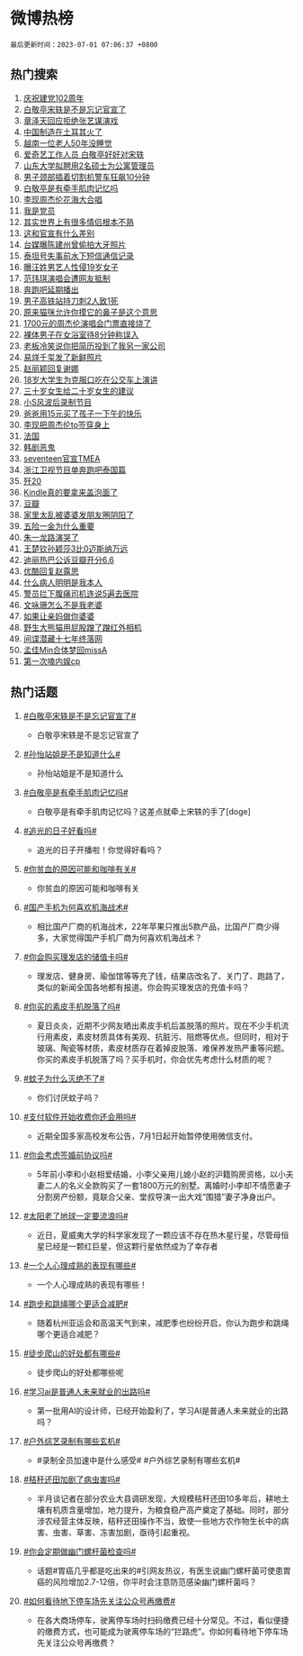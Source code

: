 # 微博热榜

`最后更新时间：2023-07-01 07:06:37 +0800`

## 热门搜索

1. [庆祝建党102周年](https://m.weibo.cn/search?containerid=100103type%3D1%26t%3D10%26q%3D%23%E5%BA%86%E7%A5%9D%E5%BB%BA%E5%85%9A102%E5%91%A8%E5%B9%B4%23&stream_entry_id=51&isnewpage=1&extparam=seat%3D1%26pos%3D0%26dgr%3D0%26stream_entry_id%3D51%26c_type%3D51%26filter_type%3Drealtimehot%26cate%3D10103%26display_time%3D1688166392%26pre_seqid%3D168816639216806415206&luicode=10000011&lfid=106003type%253D25%2526t%253D3%2526disable_hot%253D1%2526filter_type%253Drealtimehot)
1. [白敬亭宋轶是不是忘记官宣了](https://m.weibo.cn/search?containerid=100103type%3D1%26t%3D10%26q%3D%23%E7%99%BD%E6%95%AC%E4%BA%AD%E5%AE%8B%E8%BD%B6%E6%98%AF%E4%B8%8D%E6%98%AF%E5%BF%98%E8%AE%B0%E5%AE%98%E5%AE%A3%E4%BA%86%23&stream_entry_id=31&isnewpage=1&extparam=seat%3D1%26pos%3D0%26dgr%3D0%26stream_entry_id%3D31%26q%3D%2523%25E7%2599%25BD%25E6%2595%25AC%25E4%25BA%25AD%25E5%25AE%258B%25E8%25BD%25B6%25E6%2598%25AF%25E4%25B8%258D%25E6%2598%25AF%25E5%25BF%2598%25E8%25AE%25B0%25E5%25AE%2598%25E5%25AE%25A3%25E4%25BA%2586%2523%26filter_type%3Drealtimehot%26flag%3D2%26band_rank%3D1%26lcate%3D5001%26c_type%3D31%26realpos%3D1%26cate%3D5001%26display_time%3D1688166392%26pre_seqid%3D168816639216806415206&luicode=10000011&lfid=106003type%253D25%2526t%253D3%2526disable_hot%253D1%2526filter_type%253Drealtimehot)
1. [章泽天回应拒绝张艺谋演戏](https://m.weibo.cn/search?containerid=100103type%3D1%26t%3D10%26q%3D%23%E7%AB%A0%E6%B3%BD%E5%A4%A9%E5%9B%9E%E5%BA%94%E6%8B%92%E7%BB%9D%E5%BC%A0%E8%89%BA%E8%B0%8B%E6%BC%94%E6%88%8F%23&stream_entry_id=31&isnewpage=1&extparam=seat%3D1%26pos%3D1%26dgr%3D0%26stream_entry_id%3D31%26q%3D%2523%25E7%25AB%25A0%25E6%25B3%25BD%25E5%25A4%25A9%25E5%259B%259E%25E5%25BA%2594%25E6%258B%2592%25E7%25BB%259D%25E5%25BC%25A0%25E8%2589%25BA%25E8%25B0%258B%25E6%25BC%2594%25E6%2588%258F%2523%26filter_type%3Drealtimehot%26flag%3D2%26band_rank%3D2%26lcate%3D5001%26c_type%3D31%26realpos%3D2%26cate%3D5001%26display_time%3D1688166392%26pre_seqid%3D168816639216806415206&luicode=10000011&lfid=106003type%253D25%2526t%253D3%2526disable_hot%253D1%2526filter_type%253Drealtimehot)
1. [中国制造在土耳其火了](https://m.weibo.cn/search?containerid=100103type%3D1%26t%3D10%26q%3D%23%E4%B8%AD%E5%9B%BD%E5%88%B6%E9%80%A0%E5%9C%A8%E5%9C%9F%E8%80%B3%E5%85%B6%E7%81%AB%E4%BA%86%23&stream_entry_id=31&isnewpage=1&extparam=seat%3D1%26pos%3D2%26dgr%3D0%26stream_entry_id%3D31%26q%3D%2523%25E4%25B8%25AD%25E5%259B%25BD%25E5%2588%25B6%25E9%2580%25A0%25E5%259C%25A8%25E5%259C%259F%25E8%2580%25B3%25E5%2585%25B6%25E7%2581%25AB%25E4%25BA%2586%2523%26filter_type%3Drealtimehot%26flag%3D0%26band_rank%3D3%26lcate%3D5001%26c_type%3D31%26realpos%3D3%26cate%3D5001%26display_time%3D1688166392%26pre_seqid%3D168816639216806415206&luicode=10000011&lfid=106003type%253D25%2526t%253D3%2526disable_hot%253D1%2526filter_type%253Drealtimehot)
1. [越南一位老人50年没睡觉](https://m.weibo.cn/search?containerid=100103type%3D1%26t%3D10%26q%3D%E8%B6%8A%E5%8D%97%E4%B8%80%E4%BD%8D%E8%80%81%E4%BA%BA50%E5%B9%B4%E6%B2%A1%E7%9D%A1%E8%A7%89&stream_entry_id=31&isnewpage=1&extparam=seat%3D1%26pos%3D3%26dgr%3D0%26stream_entry_id%3D31%26q%3D%25E8%25B6%258A%25E5%258D%2597%25E4%25B8%2580%25E4%25BD%258D%25E8%2580%2581%25E4%25BA%25BA50%25E5%25B9%25B4%25E6%25B2%25A1%25E7%259D%25A1%25E8%25A7%2589%26filter_type%3Drealtimehot%26flag%3D2%26band_rank%3D4%26lcate%3D5001%26c_type%3D31%26realpos%3D4%26cate%3D5001%26display_time%3D1688166392%26pre_seqid%3D168816639216806415206&luicode=10000011&lfid=106003type%253D25%2526t%253D3%2526disable_hot%253D1%2526filter_type%253Drealtimehot)
1. [爱奇艺工作人员 白敬亭好好对宋轶](https://m.weibo.cn/search?containerid=100103type%3D1%26t%3D10%26q%3D%E7%88%B1%E5%A5%87%E8%89%BA%E5%B7%A5%E4%BD%9C%E4%BA%BA%E5%91%98+%E7%99%BD%E6%95%AC%E4%BA%AD%E5%A5%BD%E5%A5%BD%E5%AF%B9%E5%AE%8B%E8%BD%B6&stream_entry_id=31&isnewpage=1&extparam=seat%3D1%26pos%3D4%26dgr%3D0%26stream_entry_id%3D31%26q%3D%25E7%2588%25B1%25E5%25A5%2587%25E8%2589%25BA%25E5%25B7%25A5%25E4%25BD%259C%25E4%25BA%25BA%25E5%2591%2598%2520%25E7%2599%25BD%25E6%2595%25AC%25E4%25BA%25AD%25E5%25A5%25BD%25E5%25A5%25BD%25E5%25AF%25B9%25E5%25AE%258B%25E8%25BD%25B6%26filter_type%3Drealtimehot%26flag%3D2%26band_rank%3D5%26lcate%3D5001%26c_type%3D31%26realpos%3D5%26cate%3D5001%26display_time%3D1688166392%26pre_seqid%3D168816639216806415206&luicode=10000011&lfid=106003type%253D25%2526t%253D3%2526disable_hot%253D1%2526filter_type%253Drealtimehot)
1. [山东大学拟聘用2名硕士为公寓管理员](https://m.weibo.cn/search?containerid=100103type%3D1%26t%3D10%26q%3D%23%E5%B1%B1%E4%B8%9C%E5%A4%A7%E5%AD%A6%E6%8B%9F%E8%81%98%E7%94%A82%E5%90%8D%E7%A1%95%E5%A3%AB%E4%B8%BA%E5%85%AC%E5%AF%93%E7%AE%A1%E7%90%86%E5%91%98%23&stream_entry_id=31&isnewpage=1&extparam=seat%3D1%26pos%3D5%26dgr%3D0%26stream_entry_id%3D31%26q%3D%2523%25E5%25B1%25B1%25E4%25B8%259C%25E5%25A4%25A7%25E5%25AD%25A6%25E6%258B%259F%25E8%2581%2598%25E7%2594%25A82%25E5%2590%258D%25E7%25A1%2595%25E5%25A3%25AB%25E4%25B8%25BA%25E5%2585%25AC%25E5%25AF%2593%25E7%25AE%25A1%25E7%2590%2586%25E5%2591%2598%2523%26filter_type%3Drealtimehot%26flag%3D0%26band_rank%3D6%26lcate%3D5001%26c_type%3D31%26realpos%3D6%26cate%3D5001%26display_time%3D1688166392%26pre_seqid%3D168816639216806415206&luicode=10000011&lfid=106003type%253D25%2526t%253D3%2526disable_hot%253D1%2526filter_type%253Drealtimehot)
1. [男子颈部插着切割机警车狂飙10分钟](https://m.weibo.cn/search?containerid=100103type%3D1%26t%3D10%26q%3D%23%E7%94%B7%E5%AD%90%E9%A2%88%E9%83%A8%E6%8F%92%E7%9D%80%E5%88%87%E5%89%B2%E6%9C%BA%E8%AD%A6%E8%BD%A6%E7%8B%82%E9%A3%9910%E5%88%86%E9%92%9F%23&stream_entry_id=31&isnewpage=1&extparam=seat%3D1%26pos%3D6%26dgr%3D0%26stream_entry_id%3D31%26q%3D%2523%25E7%2594%25B7%25E5%25AD%2590%25E9%25A2%2588%25E9%2583%25A8%25E6%258F%2592%25E7%259D%2580%25E5%2588%2587%25E5%2589%25B2%25E6%259C%25BA%25E8%25AD%25A6%25E8%25BD%25A6%25E7%258B%2582%25E9%25A3%259910%25E5%2588%2586%25E9%2592%259F%2523%26filter_type%3Drealtimehot%26flag%3D32768%26band_rank%3D7%26lcate%3D5001%26c_type%3D31%26realpos%3D7%26cate%3D5001%26display_time%3D1688166392%26pre_seqid%3D168816639216806415206&luicode=10000011&lfid=106003type%253D25%2526t%253D3%2526disable_hot%253D1%2526filter_type%253Drealtimehot)
1. [白敬亭是有牵手肌肉记忆吗](https://m.weibo.cn/search?containerid=100103type%3D1%26t%3D10%26q%3D%23%E7%99%BD%E6%95%AC%E4%BA%AD%E6%98%AF%E6%9C%89%E7%89%B5%E6%89%8B%E8%82%8C%E8%82%89%E8%AE%B0%E5%BF%86%E5%90%97%23&stream_entry_id=31&isnewpage=1&extparam=seat%3D1%26pos%3D7%26dgr%3D0%26stream_entry_id%3D31%26q%3D%2523%25E7%2599%25BD%25E6%2595%25AC%25E4%25BA%25AD%25E6%2598%25AF%25E6%259C%2589%25E7%2589%25B5%25E6%2589%258B%25E8%2582%258C%25E8%2582%2589%25E8%25AE%25B0%25E5%25BF%2586%25E5%2590%2597%2523%26filter_type%3Drealtimehot%26flag%3D0%26band_rank%3D8%26lcate%3D5001%26c_type%3D31%26realpos%3D8%26cate%3D5001%26display_time%3D1688166392%26pre_seqid%3D168816639216806415206&luicode=10000011&lfid=106003type%253D25%2526t%253D3%2526disable_hot%253D1%2526filter_type%253Drealtimehot)
1. [李现周杰伦花海大合唱](https://m.weibo.cn/search?containerid=100103type%3D1%26t%3D10%26q%3D%23%E6%9D%8E%E7%8E%B0%E5%91%A8%E6%9D%B0%E4%BC%A6%E8%8A%B1%E6%B5%B7%E5%A4%A7%E5%90%88%E5%94%B1%23&stream_entry_id=31&isnewpage=1&extparam=seat%3D1%26pos%3D8%26dgr%3D0%26stream_entry_id%3D31%26q%3D%2523%25E6%259D%258E%25E7%258E%25B0%25E5%2591%25A8%25E6%259D%25B0%25E4%25BC%25A6%25E8%258A%25B1%25E6%25B5%25B7%25E5%25A4%25A7%25E5%2590%2588%25E5%2594%25B1%2523%26filter_type%3Drealtimehot%26flag%3D0%26band_rank%3D9%26lcate%3D5001%26c_type%3D31%26realpos%3D9%26cate%3D5001%26display_time%3D1688166392%26pre_seqid%3D168816639216806415206&luicode=10000011&lfid=106003type%253D25%2526t%253D3%2526disable_hot%253D1%2526filter_type%253Drealtimehot)
1. [我是党员](https://m.weibo.cn/search?containerid=100103type%3D1%26t%3D10%26q%3D%23%E6%88%91%E6%98%AF%E5%85%9A%E5%91%98%23&stream_entry_id=31&isnewpage=1&extparam=seat%3D1%26pos%3D9%26dgr%3D0%26stream_entry_id%3D31%26q%3D%2523%25E6%2588%2591%25E6%2598%25AF%25E5%2585%259A%25E5%2591%2598%2523%26filter_type%3Drealtimehot%26flag%3D0%26band_rank%3D10%26lcate%3D5001%26c_type%3D31%26realpos%3D10%26cate%3D5001%26display_time%3D1688166392%26pre_seqid%3D168816639216806415206&luicode=10000011&lfid=106003type%253D25%2526t%253D3%2526disable_hot%253D1%2526filter_type%253Drealtimehot)
1. [其实世界上有很多情侣根本不熟](https://m.weibo.cn/search?containerid=100103type%3D1%26t%3D10%26q%3D%E5%85%B6%E5%AE%9E%E4%B8%96%E7%95%8C%E4%B8%8A%E6%9C%89%E5%BE%88%E5%A4%9A%E6%83%85%E4%BE%A3%E6%A0%B9%E6%9C%AC%E4%B8%8D%E7%86%9F&stream_entry_id=31&isnewpage=1&extparam=seat%3D1%26pos%3D10%26dgr%3D0%26stream_entry_id%3D31%26q%3D%25E5%2585%25B6%25E5%25AE%259E%25E4%25B8%2596%25E7%2595%258C%25E4%25B8%258A%25E6%259C%2589%25E5%25BE%2588%25E5%25A4%259A%25E6%2583%2585%25E4%25BE%25A3%25E6%25A0%25B9%25E6%259C%25AC%25E4%25B8%258D%25E7%2586%259F%26filter_type%3Drealtimehot%26flag%3D0%26band_rank%3D11%26lcate%3D5001%26c_type%3D31%26realpos%3D11%26cate%3D5001%26display_time%3D1688166392%26pre_seqid%3D168816639216806415206&luicode=10000011&lfid=106003type%253D25%2526t%253D3%2526disable_hot%253D1%2526filter_type%253Drealtimehot)
1. [这和官宣有什么差别](https://m.weibo.cn/search?containerid=100103type%3D1%26t%3D10%26q%3D%23%E8%BF%99%E5%92%8C%E5%AE%98%E5%AE%A3%E6%9C%89%E4%BB%80%E4%B9%88%E5%B7%AE%E5%88%AB%23&stream_entry_id=31&isnewpage=1&extparam=seat%3D1%26pos%3D11%26dgr%3D0%26stream_entry_id%3D31%26q%3D%2523%25E8%25BF%2599%25E5%2592%258C%25E5%25AE%2598%25E5%25AE%25A3%25E6%259C%2589%25E4%25BB%2580%25E4%25B9%2588%25E5%25B7%25AE%25E5%2588%25AB%2523%26filter_type%3Drealtimehot%26flag%3D0%26band_rank%3D12%26lcate%3D5001%26c_type%3D31%26realpos%3D12%26cate%3D5001%26display_time%3D1688166392%26pre_seqid%3D168816639216806415206&luicode=10000011&lfid=106003type%253D25%2526t%253D3%2526disable_hot%253D1%2526filter_type%253Drealtimehot)
1. [台媒曝陈建州曾偷拍大牙照片](https://m.weibo.cn/search?containerid=100103type%3D1%26t%3D10%26q%3D%23%E5%8F%B0%E5%AA%92%E6%9B%9D%E9%99%88%E5%BB%BA%E5%B7%9E%E6%9B%BE%E5%81%B7%E6%8B%8D%E5%A4%A7%E7%89%99%E7%85%A7%E7%89%87%23&stream_entry_id=31&isnewpage=1&extparam=seat%3D1%26pos%3D12%26dgr%3D0%26stream_entry_id%3D31%26q%3D%2523%25E5%258F%25B0%25E5%25AA%2592%25E6%259B%259D%25E9%2599%2588%25E5%25BB%25BA%25E5%25B7%259E%25E6%259B%25BE%25E5%2581%25B7%25E6%258B%258D%25E5%25A4%25A7%25E7%2589%2599%25E7%2585%25A7%25E7%2589%2587%2523%26filter_type%3Drealtimehot%26flag%3D0%26band_rank%3D13%26lcate%3D5001%26c_type%3D31%26realpos%3D13%26cate%3D5001%26display_time%3D1688166392%26pre_seqid%3D168816639216806415206&luicode=10000011&lfid=106003type%253D25%2526t%253D3%2526disable_hot%253D1%2526filter_type%253Drealtimehot)
1. [泰坦号失事前水下短信通信记录](https://m.weibo.cn/search?containerid=100103type%3D1%26t%3D10%26q%3D%E6%B3%B0%E5%9D%A6%E5%8F%B7%E5%A4%B1%E4%BA%8B%E5%89%8D%E6%B0%B4%E4%B8%8B%E7%9F%AD%E4%BF%A1%E9%80%9A%E4%BF%A1%E8%AE%B0%E5%BD%95&stream_entry_id=31&isnewpage=1&extparam=seat%3D1%26pos%3D13%26dgr%3D0%26stream_entry_id%3D31%26q%3D%25E6%25B3%25B0%25E5%259D%25A6%25E5%258F%25B7%25E5%25A4%25B1%25E4%25BA%258B%25E5%2589%258D%25E6%25B0%25B4%25E4%25B8%258B%25E7%259F%25AD%25E4%25BF%25A1%25E9%2580%259A%25E4%25BF%25A1%25E8%25AE%25B0%25E5%25BD%2595%26filter_type%3Drealtimehot%26flag%3D0%26band_rank%3D14%26lcate%3D5001%26c_type%3D31%26realpos%3D14%26cate%3D5001%26display_time%3D1688166392%26pre_seqid%3D168816639216806415206&luicode=10000011&lfid=106003type%253D25%2526t%253D3%2526disable_hot%253D1%2526filter_type%253Drealtimehot)
1. [曝汪姓男艺人性侵19岁女子](https://m.weibo.cn/search?containerid=100103type%3D1%26t%3D10%26q%3D%23%E6%9B%9D%E6%B1%AA%E5%A7%93%E7%94%B7%E8%89%BA%E4%BA%BA%E6%80%A7%E4%BE%B519%E5%B2%81%E5%A5%B3%E5%AD%90%23&stream_entry_id=31&isnewpage=1&extparam=seat%3D1%26pos%3D14%26dgr%3D0%26stream_entry_id%3D31%26q%3D%2523%25E6%259B%259D%25E6%25B1%25AA%25E5%25A7%2593%25E7%2594%25B7%25E8%2589%25BA%25E4%25BA%25BA%25E6%2580%25A7%25E4%25BE%25B519%25E5%25B2%2581%25E5%25A5%25B3%25E5%25AD%2590%2523%26filter_type%3Drealtimehot%26flag%3D0%26band_rank%3D15%26lcate%3D5001%26c_type%3D31%26realpos%3D15%26cate%3D5001%26display_time%3D1688166392%26pre_seqid%3D168816639216806415206&luicode=10000011&lfid=106003type%253D25%2526t%253D3%2526disable_hot%253D1%2526filter_type%253Drealtimehot)
1. [范玮琪演唱会遭网友抵制](https://m.weibo.cn/search?containerid=100103type%3D1%26t%3D10%26q%3D%23%E8%8C%83%E7%8E%AE%E7%90%AA%E6%BC%94%E5%94%B1%E4%BC%9A%E9%81%AD%E7%BD%91%E5%8F%8B%E6%8A%B5%E5%88%B6%23&stream_entry_id=31&isnewpage=1&extparam=seat%3D1%26pos%3D15%26dgr%3D0%26stream_entry_id%3D31%26q%3D%2523%25E8%258C%2583%25E7%258E%25AE%25E7%2590%25AA%25E6%25BC%2594%25E5%2594%25B1%25E4%25BC%259A%25E9%2581%25AD%25E7%25BD%2591%25E5%258F%258B%25E6%258A%25B5%25E5%2588%25B6%2523%26filter_type%3Drealtimehot%26flag%3D0%26band_rank%3D16%26lcate%3D5001%26c_type%3D31%26realpos%3D16%26cate%3D5001%26display_time%3D1688166392%26pre_seqid%3D168816639216806415206&luicode=10000011&lfid=106003type%253D25%2526t%253D3%2526disable_hot%253D1%2526filter_type%253Drealtimehot)
1. [奔跑吧延期播出](https://m.weibo.cn/search?containerid=100103type%3D1%26t%3D10%26q%3D%23%E5%A5%94%E8%B7%91%E5%90%A7%E5%BB%B6%E6%9C%9F%E6%92%AD%E5%87%BA%23&stream_entry_id=31&isnewpage=1&extparam=seat%3D1%26pos%3D16%26dgr%3D0%26stream_entry_id%3D31%26q%3D%2523%25E5%25A5%2594%25E8%25B7%2591%25E5%2590%25A7%25E5%25BB%25B6%25E6%259C%259F%25E6%2592%25AD%25E5%2587%25BA%2523%26filter_type%3Drealtimehot%26flag%3D0%26band_rank%3D17%26lcate%3D5001%26c_type%3D31%26realpos%3D17%26cate%3D5001%26display_time%3D1688166392%26pre_seqid%3D168816639216806415206&luicode=10000011&lfid=106003type%253D25%2526t%253D3%2526disable_hot%253D1%2526filter_type%253Drealtimehot)
1. [男子高铁站持刀刺2人致1死](https://m.weibo.cn/search?containerid=100103type%3D1%26t%3D10%26q%3D%23%E7%94%B7%E5%AD%90%E9%AB%98%E9%93%81%E7%AB%99%E6%8C%81%E5%88%80%E5%88%BA2%E4%BA%BA%E8%87%B41%E6%AD%BB%23&stream_entry_id=31&isnewpage=1&extparam=seat%3D1%26pos%3D17%26dgr%3D0%26stream_entry_id%3D31%26q%3D%2523%25E7%2594%25B7%25E5%25AD%2590%25E9%25AB%2598%25E9%2593%2581%25E7%25AB%2599%25E6%258C%2581%25E5%2588%2580%25E5%2588%25BA2%25E4%25BA%25BA%25E8%2587%25B41%25E6%25AD%25BB%2523%26filter_type%3Drealtimehot%26flag%3D0%26band_rank%3D18%26lcate%3D5001%26c_type%3D31%26realpos%3D18%26cate%3D5001%26display_time%3D1688166392%26pre_seqid%3D168816639216806415206&luicode=10000011&lfid=106003type%253D25%2526t%253D3%2526disable_hot%253D1%2526filter_type%253Drealtimehot)
1. [原来猫咪允许你摸它的鼻子是这个意思](https://m.weibo.cn/search?containerid=100103type%3D1%26t%3D10%26q%3D%E5%8E%9F%E6%9D%A5%E7%8C%AB%E5%92%AA%E5%85%81%E8%AE%B8%E4%BD%A0%E6%91%B8%E5%AE%83%E7%9A%84%E9%BC%BB%E5%AD%90%E6%98%AF%E8%BF%99%E4%B8%AA%E6%84%8F%E6%80%9D&stream_entry_id=31&isnewpage=1&extparam=seat%3D1%26pos%3D18%26dgr%3D0%26stream_entry_id%3D31%26q%3D%25E5%258E%259F%25E6%259D%25A5%25E7%258C%25AB%25E5%2592%25AA%25E5%2585%2581%25E8%25AE%25B8%25E4%25BD%25A0%25E6%2591%25B8%25E5%25AE%2583%25E7%259A%2584%25E9%25BC%25BB%25E5%25AD%2590%25E6%2598%25AF%25E8%25BF%2599%25E4%25B8%25AA%25E6%2584%258F%25E6%2580%259D%26filter_type%3Drealtimehot%26flag%3D0%26band_rank%3D19%26lcate%3D5001%26c_type%3D31%26realpos%3D19%26cate%3D5001%26display_time%3D1688166392%26pre_seqid%3D168816639216806415206&luicode=10000011&lfid=106003type%253D25%2526t%253D3%2526disable_hot%253D1%2526filter_type%253Drealtimehot)
1. [1700元的周杰伦演唱会门票直接烧了](https://m.weibo.cn/search?containerid=100103type%3D1%26t%3D10%26q%3D%231700%E5%85%83%E7%9A%84%E5%91%A8%E6%9D%B0%E4%BC%A6%E6%BC%94%E5%94%B1%E4%BC%9A%E9%97%A8%E7%A5%A8%E7%9B%B4%E6%8E%A5%E7%83%A7%E4%BA%86%23&stream_entry_id=31&isnewpage=1&extparam=seat%3D1%26pos%3D19%26dgr%3D0%26stream_entry_id%3D31%26q%3D%25231700%25E5%2585%2583%25E7%259A%2584%25E5%2591%25A8%25E6%259D%25B0%25E4%25BC%25A6%25E6%25BC%2594%25E5%2594%25B1%25E4%25BC%259A%25E9%2597%25A8%25E7%25A5%25A8%25E7%259B%25B4%25E6%258E%25A5%25E7%2583%25A7%25E4%25BA%2586%2523%26filter_type%3Drealtimehot%26flag%3D0%26band_rank%3D20%26lcate%3D5001%26c_type%3D31%26realpos%3D20%26cate%3D5001%26display_time%3D1688166392%26pre_seqid%3D168816639216806415206&luicode=10000011&lfid=106003type%253D25%2526t%253D3%2526disable_hot%253D1%2526filter_type%253Drealtimehot)
1. [裸体男子在女浴室待8分钟称误入](https://m.weibo.cn/search?containerid=100103type%3D1%26t%3D10%26q%3D%23%E8%A3%B8%E4%BD%93%E7%94%B7%E5%AD%90%E5%9C%A8%E5%A5%B3%E6%B5%B4%E5%AE%A4%E5%BE%858%E5%88%86%E9%92%9F%E7%A7%B0%E8%AF%AF%E5%85%A5%23&stream_entry_id=31&isnewpage=1&extparam=seat%3D1%26pos%3D20%26dgr%3D0%26stream_entry_id%3D31%26q%3D%2523%25E8%25A3%25B8%25E4%25BD%2593%25E7%2594%25B7%25E5%25AD%2590%25E5%259C%25A8%25E5%25A5%25B3%25E6%25B5%25B4%25E5%25AE%25A4%25E5%25BE%25858%25E5%2588%2586%25E9%2592%259F%25E7%25A7%25B0%25E8%25AF%25AF%25E5%2585%25A5%2523%26filter_type%3Drealtimehot%26flag%3D2%26band_rank%3D21%26lcate%3D5001%26c_type%3D31%26realpos%3D21%26cate%3D5001%26display_time%3D1688166392%26pre_seqid%3D168816639216806415206&luicode=10000011&lfid=106003type%253D25%2526t%253D3%2526disable_hot%253D1%2526filter_type%253Drealtimehot)
1. [老板冷笑说你把简历投到了我另一家公司](https://m.weibo.cn/search?containerid=100103type%3D1%26t%3D10%26q%3D%E8%80%81%E6%9D%BF%E5%86%B7%E7%AC%91%E8%AF%B4%E4%BD%A0%E6%8A%8A%E7%AE%80%E5%8E%86%E6%8A%95%E5%88%B0%E4%BA%86%E6%88%91%E5%8F%A6%E4%B8%80%E5%AE%B6%E5%85%AC%E5%8F%B8&stream_entry_id=31&isnewpage=1&extparam=seat%3D1%26pos%3D21%26dgr%3D0%26stream_entry_id%3D31%26q%3D%25E8%2580%2581%25E6%259D%25BF%25E5%2586%25B7%25E7%25AC%2591%25E8%25AF%25B4%25E4%25BD%25A0%25E6%258A%258A%25E7%25AE%2580%25E5%258E%2586%25E6%258A%2595%25E5%2588%25B0%25E4%25BA%2586%25E6%2588%2591%25E5%258F%25A6%25E4%25B8%2580%25E5%25AE%25B6%25E5%2585%25AC%25E5%258F%25B8%26filter_type%3Drealtimehot%26flag%3D0%26band_rank%3D22%26lcate%3D5001%26c_type%3D31%26realpos%3D22%26cate%3D5001%26display_time%3D1688166392%26pre_seqid%3D168816639216806415206&luicode=10000011&lfid=106003type%253D25%2526t%253D3%2526disable_hot%253D1%2526filter_type%253Drealtimehot)
1. [易烊千玺发了新鲜照片](https://m.weibo.cn/search?containerid=100103type%3D1%26t%3D10%26q%3D%23%E6%98%93%E7%83%8A%E5%8D%83%E7%8E%BA%E5%8F%91%E4%BA%86%E6%96%B0%E9%B2%9C%E7%85%A7%E7%89%87%23&stream_entry_id=31&isnewpage=1&extparam=seat%3D1%26pos%3D22%26dgr%3D0%26stream_entry_id%3D31%26q%3D%2523%25E6%2598%2593%25E7%2583%258A%25E5%258D%2583%25E7%258E%25BA%25E5%258F%2591%25E4%25BA%2586%25E6%2596%25B0%25E9%25B2%259C%25E7%2585%25A7%25E7%2589%2587%2523%26filter_type%3Drealtimehot%26flag%3D0%26band_rank%3D23%26lcate%3D5001%26c_type%3D31%26realpos%3D23%26cate%3D5001%26display_time%3D1688166392%26pre_seqid%3D168816639216806415206&luicode=10000011&lfid=106003type%253D25%2526t%253D3%2526disable_hot%253D1%2526filter_type%253Drealtimehot)
1. [赵丽颖回复谢娜](https://m.weibo.cn/search?containerid=100103type%3D1%26t%3D10%26q%3D%23%E8%B5%B5%E4%B8%BD%E9%A2%96%E5%9B%9E%E5%A4%8D%E8%B0%A2%E5%A8%9C%23&stream_entry_id=31&isnewpage=1&extparam=seat%3D1%26pos%3D23%26dgr%3D0%26stream_entry_id%3D31%26q%3D%2523%25E8%25B5%25B5%25E4%25B8%25BD%25E9%25A2%2596%25E5%259B%259E%25E5%25A4%258D%25E8%25B0%25A2%25E5%25A8%259C%2523%26filter_type%3Drealtimehot%26flag%3D0%26band_rank%3D24%26lcate%3D5001%26c_type%3D31%26realpos%3D24%26cate%3D5001%26display_time%3D1688166392%26pre_seqid%3D168816639216806415206&luicode=10000011&lfid=106003type%253D25%2526t%253D3%2526disable_hot%253D1%2526filter_type%253Drealtimehot)
1. [18岁大学生为克服口吃在公交车上演讲](https://m.weibo.cn/search?containerid=100103type%3D1%26t%3D10%26q%3D%2318%E5%B2%81%E5%A4%A7%E5%AD%A6%E7%94%9F%E4%B8%BA%E5%85%8B%E6%9C%8D%E5%8F%A3%E5%90%83%E5%9C%A8%E5%85%AC%E4%BA%A4%E8%BD%A6%E4%B8%8A%E6%BC%94%E8%AE%B2%23&stream_entry_id=31&isnewpage=1&extparam=seat%3D1%26pos%3D24%26dgr%3D0%26stream_entry_id%3D31%26q%3D%252318%25E5%25B2%2581%25E5%25A4%25A7%25E5%25AD%25A6%25E7%2594%259F%25E4%25B8%25BA%25E5%2585%258B%25E6%259C%258D%25E5%258F%25A3%25E5%2590%2583%25E5%259C%25A8%25E5%2585%25AC%25E4%25BA%25A4%25E8%25BD%25A6%25E4%25B8%258A%25E6%25BC%2594%25E8%25AE%25B2%2523%26filter_type%3Drealtimehot%26flag%3D32768%26band_rank%3D25%26lcate%3D5001%26c_type%3D31%26realpos%3D25%26cate%3D5001%26display_time%3D1688166392%26pre_seqid%3D168816639216806415206&luicode=10000011&lfid=106003type%253D25%2526t%253D3%2526disable_hot%253D1%2526filter_type%253Drealtimehot)
1. [三十岁女生给二十岁女生的建议](https://m.weibo.cn/search?containerid=100103type%3D1%26t%3D10%26q%3D%E4%B8%89%E5%8D%81%E5%B2%81%E5%A5%B3%E7%94%9F%E7%BB%99%E4%BA%8C%E5%8D%81%E5%B2%81%E5%A5%B3%E7%94%9F%E7%9A%84%E5%BB%BA%E8%AE%AE&stream_entry_id=31&isnewpage=1&extparam=seat%3D1%26pos%3D25%26dgr%3D0%26stream_entry_id%3D31%26q%3D%25E4%25B8%2589%25E5%258D%2581%25E5%25B2%2581%25E5%25A5%25B3%25E7%2594%259F%25E7%25BB%2599%25E4%25BA%258C%25E5%258D%2581%25E5%25B2%2581%25E5%25A5%25B3%25E7%2594%259F%25E7%259A%2584%25E5%25BB%25BA%25E8%25AE%25AE%26filter_type%3Drealtimehot%26flag%3D1%26band_rank%3D26%26lcate%3D5001%26c_type%3D31%26realpos%3D26%26cate%3D5001%26display_time%3D1688166392%26pre_seqid%3D168816639216806415206&luicode=10000011&lfid=106003type%253D25%2526t%253D3%2526disable_hot%253D1%2526filter_type%253Drealtimehot)
1. [小S风波后录制节目](https://m.weibo.cn/search?containerid=100103type%3D1%26t%3D10%26q%3D%23%E5%B0%8FS%E9%A3%8E%E6%B3%A2%E5%90%8E%E5%BD%95%E5%88%B6%E8%8A%82%E7%9B%AE%23&stream_entry_id=31&isnewpage=1&extparam=seat%3D1%26pos%3D26%26dgr%3D0%26stream_entry_id%3D31%26q%3D%2523%25E5%25B0%258FS%25E9%25A3%258E%25E6%25B3%25A2%25E5%2590%258E%25E5%25BD%2595%25E5%2588%25B6%25E8%258A%2582%25E7%259B%25AE%2523%26filter_type%3Drealtimehot%26flag%3D0%26band_rank%3D27%26lcate%3D5001%26c_type%3D31%26realpos%3D27%26cate%3D5001%26display_time%3D1688166392%26pre_seqid%3D168816639216806415206&luicode=10000011&lfid=106003type%253D25%2526t%253D3%2526disable_hot%253D1%2526filter_type%253Drealtimehot)
1. [爸爸用15元买了孩子一下午的快乐](https://m.weibo.cn/search?containerid=100103type%3D1%26t%3D10%26q%3D%23%E7%88%B8%E7%88%B8%E7%94%A815%E5%85%83%E4%B9%B0%E4%BA%86%E5%AD%A9%E5%AD%90%E4%B8%80%E4%B8%8B%E5%8D%88%E7%9A%84%E5%BF%AB%E4%B9%90%23&stream_entry_id=31&isnewpage=1&extparam=seat%3D1%26pos%3D27%26dgr%3D0%26stream_entry_id%3D31%26q%3D%2523%25E7%2588%25B8%25E7%2588%25B8%25E7%2594%25A815%25E5%2585%2583%25E4%25B9%25B0%25E4%25BA%2586%25E5%25AD%25A9%25E5%25AD%2590%25E4%25B8%2580%25E4%25B8%258B%25E5%258D%2588%25E7%259A%2584%25E5%25BF%25AB%25E4%25B9%2590%2523%26filter_type%3Drealtimehot%26flag%3D32768%26band_rank%3D28%26lcate%3D5001%26c_type%3D31%26realpos%3D28%26cate%3D5001%26display_time%3D1688166392%26pre_seqid%3D168816639216806415206&luicode=10000011&lfid=106003type%253D25%2526t%253D3%2526disable_hot%253D1%2526filter_type%253Drealtimehot)
1. [李现把周杰伦to签穿身上](https://m.weibo.cn/search?containerid=100103type%3D1%26t%3D10%26q%3D%23%E6%9D%8E%E7%8E%B0%E6%8A%8A%E5%91%A8%E6%9D%B0%E4%BC%A6to%E7%AD%BE%E7%A9%BF%E8%BA%AB%E4%B8%8A%23&stream_entry_id=31&isnewpage=1&extparam=seat%3D1%26pos%3D28%26dgr%3D0%26stream_entry_id%3D31%26q%3D%2523%25E6%259D%258E%25E7%258E%25B0%25E6%258A%258A%25E5%2591%25A8%25E6%259D%25B0%25E4%25BC%25A6to%25E7%25AD%25BE%25E7%25A9%25BF%25E8%25BA%25AB%25E4%25B8%258A%2523%26filter_type%3Drealtimehot%26flag%3D0%26band_rank%3D29%26lcate%3D5001%26c_type%3D31%26realpos%3D29%26cate%3D5001%26display_time%3D1688166392%26pre_seqid%3D168816639216806415206&luicode=10000011&lfid=106003type%253D25%2526t%253D3%2526disable_hot%253D1%2526filter_type%253Drealtimehot)
1. [法国](https://m.weibo.cn/search?containerid=100103type%3D1%26t%3D10%26q%3D%E6%B3%95%E5%9B%BD&stream_entry_id=31&isnewpage=1&extparam=seat%3D1%26pos%3D29%26dgr%3D0%26stream_entry_id%3D31%26q%3D%25E6%25B3%2595%25E5%259B%25BD%26filter_type%3Drealtimehot%26flag%3D1%26band_rank%3D30%26lcate%3D5001%26c_type%3D31%26realpos%3D30%26cate%3D5001%26display_time%3D1688166392%26pre_seqid%3D168816639216806415206&luicode=10000011&lfid=106003type%253D25%2526t%253D3%2526disable_hot%253D1%2526filter_type%253Drealtimehot)
1. [韩剧恶鬼](https://m.weibo.cn/search?containerid=100103type%3D1%26t%3D10%26q%3D%23%E9%9F%A9%E5%89%A7%E6%81%B6%E9%AC%BC%23&stream_entry_id=31&isnewpage=1&extparam=seat%3D1%26pos%3D30%26dgr%3D0%26stream_entry_id%3D31%26q%3D%2523%25E9%259F%25A9%25E5%2589%25A7%25E6%2581%25B6%25E9%25AC%25BC%2523%26filter_type%3Drealtimehot%26flag%3D0%26band_rank%3D31%26lcate%3D5001%26c_type%3D31%26realpos%3D31%26cate%3D5001%26display_time%3D1688166392%26pre_seqid%3D168816639216806415206&luicode=10000011&lfid=106003type%253D25%2526t%253D3%2526disable_hot%253D1%2526filter_type%253Drealtimehot)
1. [seventeen官宣TMEA](https://m.weibo.cn/search?containerid=100103type%3D1%26t%3D10%26q%3D%23seventeen%E5%AE%98%E5%AE%A3TMEA%23&stream_entry_id=31&isnewpage=1&extparam=seat%3D1%26pos%3D31%26dgr%3D0%26stream_entry_id%3D31%26q%3D%2523seventeen%25E5%25AE%2598%25E5%25AE%25A3TMEA%2523%26filter_type%3Drealtimehot%26flag%3D0%26band_rank%3D32%26lcate%3D5001%26c_type%3D31%26realpos%3D32%26cate%3D5001%26display_time%3D1688166392%26pre_seqid%3D168816639216806415206&luicode=10000011&lfid=106003type%253D25%2526t%253D3%2526disable_hot%253D1%2526filter_type%253Drealtimehot)
1. [浙江卫视节目单奔跑吧泰国篇](https://m.weibo.cn/search?containerid=100103type%3D1%26t%3D10%26q%3D%23%E6%B5%99%E6%B1%9F%E5%8D%AB%E8%A7%86%E8%8A%82%E7%9B%AE%E5%8D%95%E5%A5%94%E8%B7%91%E5%90%A7%E6%B3%B0%E5%9B%BD%E7%AF%87%23&stream_entry_id=31&isnewpage=1&extparam=seat%3D1%26pos%3D32%26dgr%3D0%26stream_entry_id%3D31%26q%3D%2523%25E6%25B5%2599%25E6%25B1%259F%25E5%258D%25AB%25E8%25A7%2586%25E8%258A%2582%25E7%259B%25AE%25E5%258D%2595%25E5%25A5%2594%25E8%25B7%2591%25E5%2590%25A7%25E6%25B3%25B0%25E5%259B%25BD%25E7%25AF%2587%2523%26filter_type%3Drealtimehot%26flag%3D0%26band_rank%3D33%26lcate%3D5001%26c_type%3D31%26realpos%3D33%26cate%3D5001%26display_time%3D1688166392%26pre_seqid%3D168816639216806415206&luicode=10000011&lfid=106003type%253D25%2526t%253D3%2526disable_hot%253D1%2526filter_type%253Drealtimehot)
1. [歼20](https://m.weibo.cn/search?containerid=100103type%3D1%26t%3D10%26q%3D%23%E6%AD%BC20%23&stream_entry_id=31&isnewpage=1&extparam=seat%3D1%26pos%3D33%26dgr%3D0%26stream_entry_id%3D31%26q%3D%2523%25E6%25AD%25BC20%2523%26filter_type%3Drealtimehot%26flag%3D0%26band_rank%3D34%26lcate%3D5001%26c_type%3D31%26realpos%3D34%26cate%3D5001%26display_time%3D1688166392%26pre_seqid%3D168816639216806415206&luicode=10000011&lfid=106003type%253D25%2526t%253D3%2526disable_hot%253D1%2526filter_type%253Drealtimehot)
1. [Kindle真的要拿来盖泡面了](https://m.weibo.cn/search?containerid=100103type%3D1%26t%3D10%26q%3D%23Kindle%E7%9C%9F%E7%9A%84%E8%A6%81%E6%8B%BF%E6%9D%A5%E7%9B%96%E6%B3%A1%E9%9D%A2%E4%BA%86%23&stream_entry_id=31&isnewpage=1&extparam=seat%3D1%26pos%3D34%26dgr%3D0%26stream_entry_id%3D31%26q%3D%2523Kindle%25E7%259C%259F%25E7%259A%2584%25E8%25A6%2581%25E6%258B%25BF%25E6%259D%25A5%25E7%259B%2596%25E6%25B3%25A1%25E9%259D%25A2%25E4%25BA%2586%2523%26filter_type%3Drealtimehot%26flag%3D0%26band_rank%3D35%26lcate%3D5001%26c_type%3D31%26realpos%3D35%26cate%3D5001%26display_time%3D1688166392%26pre_seqid%3D168816639216806415206&luicode=10000011&lfid=106003type%253D25%2526t%253D3%2526disable_hot%253D1%2526filter_type%253Drealtimehot)
1. [豆瓣](https://m.weibo.cn/search?containerid=100103type%3D1%26t%3D10%26q%3D%E8%B1%86%E7%93%A3&stream_entry_id=31&isnewpage=1&extparam=seat%3D1%26pos%3D35%26dgr%3D0%26stream_entry_id%3D31%26q%3D%25E8%25B1%2586%25E7%2593%25A3%26filter_type%3Drealtimehot%26flag%3D1%26band_rank%3D36%26lcate%3D5001%26c_type%3D31%26realpos%3D36%26cate%3D5001%26display_time%3D1688166392%26pre_seqid%3D168816639216806415206&luicode=10000011&lfid=106003type%253D25%2526t%253D3%2526disable_hot%253D1%2526filter_type%253Drealtimehot)
1. [家里太乱被婆婆发朋友圈阴阳了](https://m.weibo.cn/search?containerid=100103type%3D1%26t%3D10%26q%3D%23%E5%AE%B6%E9%87%8C%E5%A4%AA%E4%B9%B1%E8%A2%AB%E5%A9%86%E5%A9%86%E5%8F%91%E6%9C%8B%E5%8F%8B%E5%9C%88%E9%98%B4%E9%98%B3%E4%BA%86%23&stream_entry_id=31&isnewpage=1&extparam=seat%3D1%26pos%3D36%26dgr%3D0%26stream_entry_id%3D31%26q%3D%2523%25E5%25AE%25B6%25E9%2587%258C%25E5%25A4%25AA%25E4%25B9%25B1%25E8%25A2%25AB%25E5%25A9%2586%25E5%25A9%2586%25E5%258F%2591%25E6%259C%258B%25E5%258F%258B%25E5%259C%2588%25E9%2598%25B4%25E9%2598%25B3%25E4%25BA%2586%2523%26filter_type%3Drealtimehot%26flag%3D0%26band_rank%3D37%26lcate%3D5001%26c_type%3D31%26realpos%3D37%26cate%3D5001%26display_time%3D1688166392%26pre_seqid%3D168816639216806415206&luicode=10000011&lfid=106003type%253D25%2526t%253D3%2526disable_hot%253D1%2526filter_type%253Drealtimehot)
1. [五险一金为什么重要](https://m.weibo.cn/search?containerid=100103type%3D1%26t%3D10%26q%3D%23%E4%BA%94%E9%99%A9%E4%B8%80%E9%87%91%E4%B8%BA%E4%BB%80%E4%B9%88%E9%87%8D%E8%A6%81%23&stream_entry_id=31&isnewpage=1&extparam=seat%3D1%26pos%3D37%26dgr%3D0%26stream_entry_id%3D31%26q%3D%2523%25E4%25BA%2594%25E9%2599%25A9%25E4%25B8%2580%25E9%2587%2591%25E4%25B8%25BA%25E4%25BB%2580%25E4%25B9%2588%25E9%2587%258D%25E8%25A6%2581%2523%26filter_type%3Drealtimehot%26flag%3D0%26band_rank%3D38%26lcate%3D5001%26c_type%3D31%26realpos%3D38%26cate%3D5001%26display_time%3D1688166392%26pre_seqid%3D168816639216806415206&luicode=10000011&lfid=106003type%253D25%2526t%253D3%2526disable_hot%253D1%2526filter_type%253Drealtimehot)
1. [朱一龙路演哭了](https://m.weibo.cn/search?containerid=100103type%3D1%26t%3D10%26q%3D%23%E6%9C%B1%E4%B8%80%E9%BE%99%E8%B7%AF%E6%BC%94%E5%93%AD%E4%BA%86%23&stream_entry_id=31&isnewpage=1&extparam=seat%3D1%26pos%3D38%26dgr%3D0%26stream_entry_id%3D31%26q%3D%2523%25E6%259C%25B1%25E4%25B8%2580%25E9%25BE%2599%25E8%25B7%25AF%25E6%25BC%2594%25E5%2593%25AD%25E4%25BA%2586%2523%26filter_type%3Drealtimehot%26flag%3D0%26band_rank%3D39%26lcate%3D5001%26c_type%3D31%26realpos%3D39%26cate%3D5001%26display_time%3D1688166392%26pre_seqid%3D168816639216806415206&luicode=10000011&lfid=106003type%253D25%2526t%253D3%2526disable_hot%253D1%2526filter_type%253Drealtimehot)
1. [王楚钦孙颖莎3比0迈斯纳万远](https://m.weibo.cn/search?containerid=100103type%3D1%26t%3D10%26q%3D%23%E7%8E%8B%E6%A5%9A%E9%92%A6%E5%AD%99%E9%A2%96%E8%8E%8E3%E6%AF%940%E8%BF%88%E6%96%AF%E7%BA%B3%E4%B8%87%E8%BF%9C%23&stream_entry_id=31&isnewpage=1&extparam=seat%3D1%26pos%3D39%26dgr%3D0%26stream_entry_id%3D31%26q%3D%2523%25E7%258E%258B%25E6%25A5%259A%25E9%2592%25A6%25E5%25AD%2599%25E9%25A2%2596%25E8%258E%258E3%25E6%25AF%25940%25E8%25BF%2588%25E6%2596%25AF%25E7%25BA%25B3%25E4%25B8%2587%25E8%25BF%259C%2523%26filter_type%3Drealtimehot%26flag%3D0%26band_rank%3D40%26lcate%3D5001%26c_type%3D31%26realpos%3D40%26cate%3D5001%26display_time%3D1688166392%26pre_seqid%3D168816639216806415206&luicode=10000011&lfid=106003type%253D25%2526t%253D3%2526disable_hot%253D1%2526filter_type%253Drealtimehot)
1. [迪丽热巴公诉豆瓣开分6.6](https://m.weibo.cn/search?containerid=100103type%3D1%26t%3D10%26q%3D%23%E8%BF%AA%E4%B8%BD%E7%83%AD%E5%B7%B4%E5%85%AC%E8%AF%89%E8%B1%86%E7%93%A3%E5%BC%80%E5%88%866.6%23&stream_entry_id=31&isnewpage=1&extparam=seat%3D1%26pos%3D40%26dgr%3D0%26stream_entry_id%3D31%26q%3D%2523%25E8%25BF%25AA%25E4%25B8%25BD%25E7%2583%25AD%25E5%25B7%25B4%25E5%2585%25AC%25E8%25AF%2589%25E8%25B1%2586%25E7%2593%25A3%25E5%25BC%2580%25E5%2588%25866.6%2523%26filter_type%3Drealtimehot%26flag%3D0%26band_rank%3D41%26lcate%3D5001%26c_type%3D31%26realpos%3D41%26cate%3D5001%26display_time%3D1688166392%26pre_seqid%3D168816639216806415206&luicode=10000011&lfid=106003type%253D25%2526t%253D3%2526disable_hot%253D1%2526filter_type%253Drealtimehot)
1. [优酷回复赵露思](https://m.weibo.cn/search?containerid=100103type%3D1%26t%3D10%26q%3D%23%E4%BC%98%E9%85%B7%E5%9B%9E%E5%A4%8D%E8%B5%B5%E9%9C%B2%E6%80%9D%23&stream_entry_id=31&isnewpage=1&extparam=seat%3D1%26pos%3D41%26dgr%3D0%26stream_entry_id%3D31%26q%3D%2523%25E4%25BC%2598%25E9%2585%25B7%25E5%259B%259E%25E5%25A4%258D%25E8%25B5%25B5%25E9%259C%25B2%25E6%2580%259D%2523%26filter_type%3Drealtimehot%26flag%3D0%26band_rank%3D42%26lcate%3D5001%26c_type%3D31%26realpos%3D42%26cate%3D5001%26display_time%3D1688166392%26pre_seqid%3D168816639216806415206&luicode=10000011&lfid=106003type%253D25%2526t%253D3%2526disable_hot%253D1%2526filter_type%253Drealtimehot)
1. [什么病人明明是我本人](https://m.weibo.cn/search?containerid=100103type%3D1%26t%3D10%26q%3D%E4%BB%80%E4%B9%88%E7%97%85%E4%BA%BA%E6%98%8E%E6%98%8E%E6%98%AF%E6%88%91%E6%9C%AC%E4%BA%BA&stream_entry_id=31&isnewpage=1&extparam=seat%3D1%26pos%3D42%26dgr%3D0%26stream_entry_id%3D31%26q%3D%25E4%25BB%2580%25E4%25B9%2588%25E7%2597%2585%25E4%25BA%25BA%25E6%2598%258E%25E6%2598%258E%25E6%2598%25AF%25E6%2588%2591%25E6%259C%25AC%25E4%25BA%25BA%26filter_type%3Drealtimehot%26flag%3D0%26band_rank%3D43%26lcate%3D5001%26c_type%3D31%26realpos%3D43%26cate%3D5001%26display_time%3D1688166392%26pre_seqid%3D168816639216806415206&luicode=10000011&lfid=106003type%253D25%2526t%253D3%2526disable_hot%253D1%2526filter_type%253Drealtimehot)
1. [警员拦下腹痛司机连说5遍去医院](https://m.weibo.cn/search?containerid=100103type%3D1%26t%3D10%26q%3D%23%E8%AD%A6%E5%91%98%E6%8B%A6%E4%B8%8B%E8%85%B9%E7%97%9B%E5%8F%B8%E6%9C%BA%E8%BF%9E%E8%AF%B45%E9%81%8D%E5%8E%BB%E5%8C%BB%E9%99%A2%23&stream_entry_id=31&isnewpage=1&extparam=seat%3D1%26pos%3D43%26dgr%3D0%26stream_entry_id%3D31%26q%3D%2523%25E8%25AD%25A6%25E5%2591%2598%25E6%258B%25A6%25E4%25B8%258B%25E8%2585%25B9%25E7%2597%259B%25E5%258F%25B8%25E6%259C%25BA%25E8%25BF%259E%25E8%25AF%25B45%25E9%2581%258D%25E5%258E%25BB%25E5%258C%25BB%25E9%2599%25A2%2523%26filter_type%3Drealtimehot%26flag%3D32768%26band_rank%3D44%26lcate%3D5001%26c_type%3D31%26realpos%3D44%26cate%3D5001%26display_time%3D1688166392%26pre_seqid%3D168816639216806415206&luicode=10000011&lfid=106003type%253D25%2526t%253D3%2526disable_hot%253D1%2526filter_type%253Drealtimehot)
1. [文咏珊怎么不是我老婆](https://m.weibo.cn/search?containerid=100103type%3D1%26t%3D10%26q%3D%E6%96%87%E5%92%8F%E7%8F%8A%E6%80%8E%E4%B9%88%E4%B8%8D%E6%98%AF%E6%88%91%E8%80%81%E5%A9%86&stream_entry_id=31&isnewpage=1&extparam=seat%3D1%26pos%3D44%26dgr%3D0%26stream_entry_id%3D31%26q%3D%25E6%2596%2587%25E5%2592%258F%25E7%258F%258A%25E6%2580%258E%25E4%25B9%2588%25E4%25B8%258D%25E6%2598%25AF%25E6%2588%2591%25E8%2580%2581%25E5%25A9%2586%26filter_type%3Drealtimehot%26flag%3D0%26band_rank%3D45%26lcate%3D5001%26c_type%3D31%26realpos%3D45%26cate%3D5001%26display_time%3D1688166392%26pre_seqid%3D168816639216806415206&luicode=10000011&lfid=106003type%253D25%2526t%253D3%2526disable_hot%253D1%2526filter_type%253Drealtimehot)
1. [如果让亲妈做你婆婆](https://m.weibo.cn/search?containerid=100103type%3D1%26t%3D10%26q%3D%E5%A6%82%E6%9E%9C%E8%AE%A9%E4%BA%B2%E5%A6%88%E5%81%9A%E4%BD%A0%E5%A9%86%E5%A9%86&stream_entry_id=31&isnewpage=1&extparam=seat%3D1%26pos%3D45%26dgr%3D0%26stream_entry_id%3D31%26q%3D%25E5%25A6%2582%25E6%259E%259C%25E8%25AE%25A9%25E4%25BA%25B2%25E5%25A6%2588%25E5%2581%259A%25E4%25BD%25A0%25E5%25A9%2586%25E5%25A9%2586%26filter_type%3Drealtimehot%26flag%3D1%26band_rank%3D46%26lcate%3D5001%26c_type%3D31%26realpos%3D46%26cate%3D5001%26display_time%3D1688166392%26pre_seqid%3D168816639216806415206&luicode=10000011&lfid=106003type%253D25%2526t%253D3%2526disable_hot%253D1%2526filter_type%253Drealtimehot)
1. [野生大熊猫用屁股蹭了蹭红外相机](https://m.weibo.cn/search?containerid=100103type%3D1%26t%3D10%26q%3D%23%E9%87%8E%E7%94%9F%E5%A4%A7%E7%86%8A%E7%8C%AB%E7%94%A8%E5%B1%81%E8%82%A1%E8%B9%AD%E4%BA%86%E8%B9%AD%E7%BA%A2%E5%A4%96%E7%9B%B8%E6%9C%BA%23&stream_entry_id=31&isnewpage=1&extparam=seat%3D1%26pos%3D46%26dgr%3D0%26stream_entry_id%3D31%26q%3D%2523%25E9%2587%258E%25E7%2594%259F%25E5%25A4%25A7%25E7%2586%258A%25E7%258C%25AB%25E7%2594%25A8%25E5%25B1%2581%25E8%2582%25A1%25E8%25B9%25AD%25E4%25BA%2586%25E8%25B9%25AD%25E7%25BA%25A2%25E5%25A4%2596%25E7%259B%25B8%25E6%259C%25BA%2523%26filter_type%3Drealtimehot%26flag%3D32768%26band_rank%3D47%26lcate%3D5001%26c_type%3D31%26realpos%3D47%26cate%3D5001%26display_time%3D1688166392%26pre_seqid%3D168816639216806415206&luicode=10000011&lfid=106003type%253D25%2526t%253D3%2526disable_hot%253D1%2526filter_type%253Drealtimehot)
1. [间谍潜藏十七年终落网](https://m.weibo.cn/search?containerid=100103type%3D1%26t%3D10%26q%3D%23%E9%97%B4%E8%B0%8D%E6%BD%9C%E8%97%8F%E5%8D%81%E4%B8%83%E5%B9%B4%E7%BB%88%E8%90%BD%E7%BD%91%23&stream_entry_id=31&isnewpage=1&extparam=seat%3D1%26pos%3D47%26dgr%3D0%26stream_entry_id%3D31%26q%3D%2523%25E9%2597%25B4%25E8%25B0%258D%25E6%25BD%259C%25E8%2597%258F%25E5%258D%2581%25E4%25B8%2583%25E5%25B9%25B4%25E7%25BB%2588%25E8%2590%25BD%25E7%25BD%2591%2523%26filter_type%3Drealtimehot%26flag%3D32768%26band_rank%3D48%26lcate%3D5001%26c_type%3D31%26realpos%3D48%26cate%3D5001%26display_time%3D1688166392%26pre_seqid%3D168816639216806415206&luicode=10000011&lfid=106003type%253D25%2526t%253D3%2526disable_hot%253D1%2526filter_type%253Drealtimehot)
1. [孟佳Min合体梦回missA](https://m.weibo.cn/search?containerid=100103type%3D1%26t%3D10%26q%3D%23%E5%AD%9F%E4%BD%B3Min%E5%90%88%E4%BD%93%E6%A2%A6%E5%9B%9EmissA%23&stream_entry_id=31&isnewpage=1&extparam=seat%3D1%26pos%3D48%26dgr%3D0%26stream_entry_id%3D31%26q%3D%2523%25E5%25AD%259F%25E4%25BD%25B3Min%25E5%2590%2588%25E4%25BD%2593%25E6%25A2%25A6%25E5%259B%259EmissA%2523%26filter_type%3Drealtimehot%26flag%3D0%26band_rank%3D49%26lcate%3D5001%26c_type%3D31%26realpos%3D49%26cate%3D5001%26display_time%3D1688166392%26pre_seqid%3D168816639216806415206&luicode=10000011&lfid=106003type%253D25%2526t%253D3%2526disable_hot%253D1%2526filter_type%253Drealtimehot)
1. [第一次嗑内娱cp](https://m.weibo.cn/search?containerid=100103type%3D1%26t%3D10%26q%3D%23%E7%AC%AC%E4%B8%80%E6%AC%A1%E5%97%91%E5%86%85%E5%A8%B1cp%23&stream_entry_id=31&isnewpage=1&extparam=seat%3D1%26pos%3D49%26dgr%3D0%26stream_entry_id%3D31%26q%3D%2523%25E7%25AC%25AC%25E4%25B8%2580%25E6%25AC%25A1%25E5%2597%2591%25E5%2586%2585%25E5%25A8%25B1cp%2523%26filter_type%3Drealtimehot%26flag%3D0%26band_rank%3D50%26lcate%3D5001%26c_type%3D31%26realpos%3D50%26cate%3D5001%26display_time%3D1688166392%26pre_seqid%3D168816639216806415206&luicode=10000011&lfid=106003type%253D25%2526t%253D3%2526disable_hot%253D1%2526filter_type%253Drealtimehot)

## 热门话题

1. [#白敬亭宋轶是不是忘记官宣了#](https://m.weibo.cn/search?containerid=231522type%3D1%26t%3D10%26q%3D%23%E7%99%BD%E6%95%AC%E4%BA%AD%E5%AE%8B%E8%BD%B6%E6%98%AF%E4%B8%8D%E6%98%AF%E5%BF%98%E8%AE%B0%E5%AE%98%E5%AE%A3%E4%BA%86%23&stream_entry_id=128&isnewpage=1&extparam=seat%3D1%26pos%3D1-0-0%26dgr%3D0%26c_type%3D128%26lcate%3D5004%26cate%3D5004%26unitid%3D1688121483118%26display_time%3D1688166397%26pre_seqid%3D1688166397755027227194&luicode=10000011&lfid=231648_-_4)
    - 白敬亭宋轶是不是忘记官宣了

1. [#孙怡站姐是不是知道什么#](https://m.weibo.cn/search?containerid=231522type%3D1%26t%3D10%26q%3D%23%E5%AD%99%E6%80%A1%E7%AB%99%E5%A7%90%E6%98%AF%E4%B8%8D%E6%98%AF%E7%9F%A5%E9%81%93%E4%BB%80%E4%B9%88%23&stream_entry_id=128&isnewpage=1&extparam=seat%3D1%26pos%3D1-0-1%26dgr%3D0%26c_type%3D128%26lcate%3D5004%26cate%3D5004%26unitid%3D1688108591444%26display_time%3D1688166397%26pre_seqid%3D1688166397755027227194&luicode=10000011&lfid=231648_-_4)
    - 孙怡站姐是不是知道什么

1. [#白敬亭是有牵手肌肉记忆吗#](https://m.weibo.cn/search?containerid=231522type%3D1%26t%3D10%26q%3D%23%E7%99%BD%E6%95%AC%E4%BA%AD%E6%98%AF%E6%9C%89%E7%89%B5%E6%89%8B%E8%82%8C%E8%82%89%E8%AE%B0%E5%BF%86%E5%90%97%23&stream_entry_id=128&isnewpage=1&extparam=seat%3D1%26pos%3D1-0-2%26dgr%3D0%26c_type%3D128%26lcate%3D5004%26cate%3D5004%26unitid%3D1688131724520%26display_time%3D1688166397%26pre_seqid%3D1688166397755027227194&luicode=10000011&lfid=231648_-_4)
    - 白敬亭是有牵手肌肉记忆吗？这差点就牵上宋轶的手了[doge]

1. [#追光的日子好看吗#](https://m.weibo.cn/search?containerid=231522type%3D1%26t%3D10%26q%3D%23%E8%BF%BD%E5%85%89%E7%9A%84%E6%97%A5%E5%AD%90%E5%A5%BD%E7%9C%8B%E5%90%97%23&stream_entry_id=128&isnewpage=1&extparam=seat%3D1%26pos%3D1-0-3%26dgr%3D0%26c_type%3D128%26lcate%3D5004%26cate%3D5004%26unitid%3D1688050720146%26display_time%3D1688166397%26pre_seqid%3D1688166397755027227194&luicode=10000011&lfid=231648_-_4)
    - 追光的日子开播啦！你觉得好看吗？

1. [#你贫血的原因可能和咖啡有关#](https://m.weibo.cn/search?containerid=231522type%3D1%26t%3D10%26q%3D%23%E4%BD%A0%E8%B4%AB%E8%A1%80%E7%9A%84%E5%8E%9F%E5%9B%A0%E5%8F%AF%E8%83%BD%E5%92%8C%E5%92%96%E5%95%A1%E6%9C%89%E5%85%B3%23&stream_entry_id=128&isnewpage=1&extparam=seat%3D1%26pos%3D1-0-4%26dgr%3D0%26c_type%3D128%26lcate%3D5004%26cate%3D5004%26unitid%3D1688082196306%26display_time%3D1688166397%26pre_seqid%3D1688166397755027227194&luicode=10000011&lfid=231648_-_4)
    - 你贫血的原因可能和咖啡有关

1. [#国产手机为何喜欢机海战术#](https://m.weibo.cn/search?containerid=231522type%3D1%26t%3D10%26q%3D%23%E5%9B%BD%E4%BA%A7%E6%89%8B%E6%9C%BA%E4%B8%BA%E4%BD%95%E5%96%9C%E6%AC%A2%E6%9C%BA%E6%B5%B7%E6%88%98%E6%9C%AF%23&stream_entry_id=128&isnewpage=1&extparam=seat%3D1%26pos%3D1-0-5%26dgr%3D0%26c_type%3D128%26lcate%3D5004%26cate%3D5004%26unitid%3D1688111291400%26display_time%3D1688166397%26pre_seqid%3D1688166397755027227194&luicode=10000011&lfid=231648_-_4)
    - 相比国产厂商的机海战术，22年苹果只推出5款产品，比国产厂商少得多，大家觉得国产手机厂商为何喜欢机海战术？

1. [#你会购买理发店的储值卡吗#](https://m.weibo.cn/search?containerid=231522type%3D1%26t%3D10%26q%3D%23%E4%BD%A0%E4%BC%9A%E8%B4%AD%E4%B9%B0%E7%90%86%E5%8F%91%E5%BA%97%E7%9A%84%E5%82%A8%E5%80%BC%E5%8D%A1%E5%90%97%23&stream_entry_id=128&isnewpage=1&extparam=seat%3D1%26pos%3D1-0-6%26dgr%3D0%26c_type%3D128%26lcate%3D5004%26cate%3D5004%26unitid%3D1688096302711%26display_time%3D1688166397%26pre_seqid%3D1688166397755027227194&luicode=10000011&lfid=231648_-_4)
    - 理发店、健身房、瑜伽馆等等充了钱，结果店改名了、关门了、跑路了，类似的新闻全国各地都有报道。你会购买理发店的充值卡吗？

1. [#你买的素皮手机脱落了吗#](https://m.weibo.cn/search?containerid=231522type%3D1%26t%3D10%26q%3D%23%E4%BD%A0%E4%B9%B0%E7%9A%84%E7%B4%A0%E7%9A%AE%E6%89%8B%E6%9C%BA%E8%84%B1%E8%90%BD%E4%BA%86%E5%90%97%23&stream_entry_id=128&isnewpage=1&extparam=seat%3D1%26pos%3D1-0-7%26dgr%3D0%26c_type%3D128%26lcate%3D5004%26cate%3D5004%26unitid%3D1688028225772%26display_time%3D1688166397%26pre_seqid%3D1688166397755027227194&luicode=10000011&lfid=231648_-_4)
    - 夏日炎炎，近期不少网友晒出素皮手机后盖脱落的照片。现在不少手机流行用素皮，素皮材质具体有美观、抗脏污、阻燃等优点。但同时，相对于玻璃、陶瓷等材质，素皮材质存在着掉皮脱落、难保养发热严重等问题。
你买的素皮手机脱落了吗？买手机时，你会优先考虑什么材质的呢？

1. [#蚊子为什么灭绝不了#](https://m.weibo.cn/search?containerid=231522type%3D1%26t%3D10%26q%3D%23%E8%9A%8A%E5%AD%90%E4%B8%BA%E4%BB%80%E4%B9%88%E7%81%AD%E7%BB%9D%E4%B8%8D%E4%BA%86%23&stream_entry_id=128&isnewpage=1&extparam=seat%3D1%26pos%3D1-0-8%26dgr%3D0%26c_type%3D128%26lcate%3D5004%26cate%3D5004%26unitid%3D1688097798554%26display_time%3D1688166397%26pre_seqid%3D1688166397755027227194&luicode=10000011&lfid=231648_-_4)
    - 你们讨厌蚊子吗？

1. [#支付软件开始收费你还会用吗#](https://m.weibo.cn/search?containerid=231522type%3D1%26t%3D10%26q%3D%23%E6%94%AF%E4%BB%98%E8%BD%AF%E4%BB%B6%E5%BC%80%E5%A7%8B%E6%94%B6%E8%B4%B9%E4%BD%A0%E8%BF%98%E4%BC%9A%E7%94%A8%E5%90%97%23&stream_entry_id=128&isnewpage=1&extparam=seat%3D1%26pos%3D1-0-9%26dgr%3D0%26c_type%3D128%26lcate%3D5004%26cate%3D5004%26unitid%3D1688025201662%26display_time%3D1688166397%26pre_seqid%3D1688166397755027227194&luicode=10000011&lfid=231648_-_4)
    - 近期全国多家高校发布公告，7月1日起开始暂停使用微信支付。

1. [#你会考虑签婚前协议吗#](https://m.weibo.cn/search?containerid=231522type%3D1%26t%3D10%26q%3D%23%E4%BD%A0%E4%BC%9A%E8%80%83%E8%99%91%E7%AD%BE%E5%A9%9A%E5%89%8D%E5%8D%8F%E8%AE%AE%E5%90%97%23&stream_entry_id=128&isnewpage=1&extparam=seat%3D1%26pos%3D1-0-10%26dgr%3D0%26c_type%3D128%26lcate%3D5004%26cate%3D5004%26unitid%3D1688099613906%26display_time%3D1688166397%26pre_seqid%3D1688166397755027227194&luicode=10000011&lfid=231648_-_4)
    - 5年前小李和小赵相爱结婚，小李父亲用儿媳小赵的沪籍购房资格，以小夫妻二人的名义全款购买了一套1800万元的别墅。离婚时小李却不情愿妻子分割房产份额，竟联合父亲、堂叔导演一出大戏“围猎”妻子净身出户。

1. [#太阳老了地球一定要流浪吗#](https://m.weibo.cn/search?containerid=231522type%3D1%26t%3D10%26q%3D%23%E5%A4%AA%E9%98%B3%E8%80%81%E4%BA%86%E5%9C%B0%E7%90%83%E4%B8%80%E5%AE%9A%E8%A6%81%E6%B5%81%E6%B5%AA%E5%90%97%23&stream_entry_id=128&isnewpage=1&extparam=seat%3D1%26pos%3D1-0-11%26dgr%3D0%26c_type%3D128%26lcate%3D5004%26cate%3D5004%26unitid%3D1688103246720%26display_time%3D1688166397%26pre_seqid%3D1688166397755027227194&luicode=10000011&lfid=231648_-_4)
    - 近日，夏威夷大学的科学家发现了一颗应该不存在热木星行星，尽管母恒星已经是一颗红巨星，但这颗行星依然成为了幸存者

1. [#一个人心理成熟的表现有哪些#](https://m.weibo.cn/search?containerid=231522type%3D1%26t%3D10%26q%3D%23%E4%B8%80%E4%B8%AA%E4%BA%BA%E5%BF%83%E7%90%86%E6%88%90%E7%86%9F%E7%9A%84%E8%A1%A8%E7%8E%B0%E6%9C%89%E5%93%AA%E4%BA%9B%23&stream_entry_id=128&isnewpage=1&extparam=seat%3D1%26pos%3D1-0-12%26dgr%3D0%26c_type%3D128%26lcate%3D5004%26cate%3D5004%26unitid%3D1687994281325%26display_time%3D1688166397%26pre_seqid%3D1688166397755027227194&luicode=10000011&lfid=231648_-_4)
    - 一个人心理成熟的表现有哪些！

1. [#跑步和跳绳哪个更适合减肥#](https://m.weibo.cn/search?containerid=231522type%3D1%26t%3D10%26q%3D%23%E8%B7%91%E6%AD%A5%E5%92%8C%E8%B7%B3%E7%BB%B3%E5%93%AA%E4%B8%AA%E6%9B%B4%E9%80%82%E5%90%88%E5%87%8F%E8%82%A5%23&stream_entry_id=128&isnewpage=1&extparam=seat%3D1%26pos%3D1-0-13%26dgr%3D0%26c_type%3D128%26lcate%3D5004%26cate%3D5004%26unitid%3D1688004240966%26display_time%3D1688166397%26pre_seqid%3D1688166397755027227194&luicode=10000011&lfid=231648_-_4)
    - 随着杭州亚运会和高温天气到来，减肥季也纷纷开启，你认为跑步和跳绳哪个更适合减肥？

1. [#徒步爬山的好处都有哪些#](https://m.weibo.cn/search?containerid=231522type%3D1%26t%3D10%26q%3D%23%E5%BE%92%E6%AD%A5%E7%88%AC%E5%B1%B1%E7%9A%84%E5%A5%BD%E5%A4%84%E9%83%BD%E6%9C%89%E5%93%AA%E4%BA%9B%23&stream_entry_id=128&isnewpage=1&extparam=seat%3D1%26pos%3D1-0-14%26dgr%3D0%26c_type%3D128%26lcate%3D5004%26cate%3D5004%26unitid%3D1688025510823%26display_time%3D1688166397%26pre_seqid%3D1688166397755027227194&luicode=10000011&lfid=231648_-_4)
    - 徒步爬山的好处都哪些呢

1. [#学习ai是普通人未来就业的出路吗#](https://m.weibo.cn/search?containerid=231522type%3D1%26t%3D10%26q%3D%23%E5%AD%A6%E4%B9%A0ai%E6%98%AF%E6%99%AE%E9%80%9A%E4%BA%BA%E6%9C%AA%E6%9D%A5%E5%B0%B1%E4%B8%9A%E7%9A%84%E5%87%BA%E8%B7%AF%E5%90%97%23&stream_entry_id=128&isnewpage=1&extparam=seat%3D1%26pos%3D1-0-15%26dgr%3D0%26c_type%3D128%26lcate%3D5004%26cate%3D5004%26unitid%3D1688127822193%26display_time%3D1688166397%26pre_seqid%3D1688166397755027227194&luicode=10000011&lfid=231648_-_4)
    - 第一批用AI的设计师，已经开始盈利了，学习AI是普通人未来就业的出路吗？

1. [#户外综艺录制有哪些玄机#](https://m.weibo.cn/search?containerid=231522type%3D1%26t%3D10%26q%3D%23%E6%88%B7%E5%A4%96%E7%BB%BC%E8%89%BA%E5%BD%95%E5%88%B6%E6%9C%89%E5%93%AA%E4%BA%9B%E7%8E%84%E6%9C%BA%23&stream_entry_id=128&isnewpage=1&extparam=seat%3D1%26pos%3D1-0-16%26dgr%3D0%26c_type%3D128%26lcate%3D5004%26cate%3D5004%26unitid%3D1688091223346%26display_time%3D1688166397%26pre_seqid%3D1688166397755027227194&luicode=10000011&lfid=231648_-_4)
    - #录制全员加速中是什么感受# #户外综艺录制有哪些玄机#

1. [#秸秆还田加剧了病虫害吗#](https://m.weibo.cn/search?containerid=231522type%3D1%26t%3D10%26q%3D%23%E7%A7%B8%E7%A7%86%E8%BF%98%E7%94%B0%E5%8A%A0%E5%89%A7%E4%BA%86%E7%97%85%E8%99%AB%E5%AE%B3%E5%90%97%23&stream_entry_id=128&isnewpage=1&extparam=seat%3D1%26pos%3D1-0-17%26dgr%3D0%26c_type%3D128%26lcate%3D5004%26cate%3D5004%26unitid%3D1688088844369%26display_time%3D1688166397%26pre_seqid%3D1688166397755027227194&luicode=10000011&lfid=231648_-_4)
    - 半月谈记者在部分农业大县调研发现，大规模秸秆还田10多年后，耕地土壤有机质含量增加，地力提升，为粮食稳产高产奠定了基础。同时，部分涉农经营主体反映，秸秆还田操作不当，致使一些地方农作物生长中的病害、虫害、草害、冻害加剧，亟待引起重视。

1. [#你会定期做幽门螺杆菌检查吗#](https://m.weibo.cn/search?containerid=231522type%3D1%26t%3D10%26q%3D%23%E4%BD%A0%E4%BC%9A%E5%AE%9A%E6%9C%9F%E5%81%9A%E5%B9%BD%E9%97%A8%E8%9E%BA%E6%9D%86%E8%8F%8C%E6%A3%80%E6%9F%A5%E5%90%97%23&stream_entry_id=128&isnewpage=1&extparam=seat%3D1%26pos%3D1-0-18%26dgr%3D0%26c_type%3D128%26lcate%3D5004%26cate%3D5004%26unitid%3D1688047731876%26display_time%3D1688166397%26pre_seqid%3D1688166397755027227194&luicode=10000011&lfid=231648_-_4)
    - 话题#胃癌几乎都是吃出来的#引网友热议，有医生说幽门螺杆菌可使患胃癌的风险增加2.7-12倍，你平时会注意防范感染幽门螺杆菌吗？

1. [#如何看待地下停车场先关注公众号再缴费#](https://m.weibo.cn/search?containerid=231522type%3D1%26t%3D10%26q%3D%23%E5%A6%82%E4%BD%95%E7%9C%8B%E5%BE%85%E5%9C%B0%E4%B8%8B%E5%81%9C%E8%BD%A6%E5%9C%BA%E5%85%88%E5%85%B3%E6%B3%A8%E5%85%AC%E4%BC%97%E5%8F%B7%E5%86%8D%E7%BC%B4%E8%B4%B9%23&stream_entry_id=128&isnewpage=1&extparam=seat%3D1%26pos%3D1-0-19%26dgr%3D0%26c_type%3D128%26lcate%3D5004%26cate%3D5004%26unitid%3D1688022251485%26display_time%3D1688166397%26pre_seqid%3D1688166397755027227194&luicode=10000011&lfid=231648_-_4)
    - 在各大商场停车，驶离停车场时扫码缴费已经十分常见。不过，看似便捷的缴费方式，也可能成为驶离停车场的“拦路虎”。你如何看待地下停车场先关注公众号再缴费？

